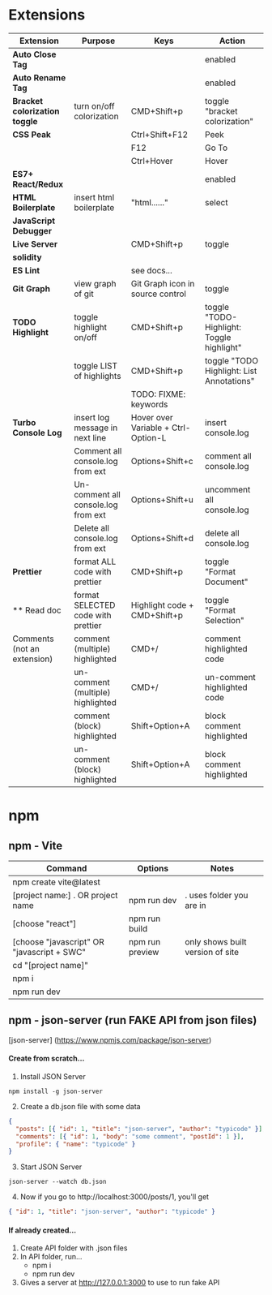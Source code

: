 # Extensions

| **Extension**                   | **Purpose**                         | **Keys**                            | **Action**                                |
| ------------------------------- | ----------------------------------- | ----------------------------------- | ----------------------------------------- |
| **Auto Close Tag**              |                                     |                                     | enabled                                   |
| **Auto Rename Tag**             |                                     |                                     | enabled                                   |
| **Bracket colorization toggle** | turn on/off colorization            | CMD+Shift+p                         | toggle "bracket colorization"             |
| **CSS Peak**                    |                                     | Ctrl+Shift+F12                      | Peek                                      |
|                                 |                                     | F12                                 | Go To                                     |
|                                 |                                     | Ctrl+Hover                          | Hover                                     |
| **ES7+ React/Redux**            |                                     |                                     | enabled                                   |
| **HTML Boilerplate**            | insert html boilerplate             | "html......"                        | select                                    |
| **JavaScript Debugger**         |                                     |                                     |                                           |
| **Live Server**                 |                                     | CMD+Shift+p                         | toggle                                    |
| **solidity**                    |                                     |                                     |                                           |
| **ES Lint**                     |                                     | see docs...                         |                                           |
| **Git Graph**                   | view graph of git                   | Git Graph icon in source control    | toggle                                    |
| **TODO Highlight**              | toggle highlight on/off             | CMD+Shift+p                         | toggle "TODO-Highlight: Toggle highlight" |
|                                 | toggle LIST of highlights           | CMD+Shift+p                         | toggle "TODO Highlight: List Annotations" |
|                                 |                                     | TODO: FIXME: keywords               |                                           |
| **Turbo Console Log**           | insert log message in next line     | Hover over Variable + Ctrl-Option-L | insert console.log                        |
|                                 | Comment all console.log from ext    | Options+Shift+c                     | comment all console.log                   |
|                                 | Un-comment all console.log from ext | Options+Shift+u                     | uncomment all console.log                 |
|                                 | Delete all console.log from ext     | Options+Shift+d                     | delete all console.log                    |
| **Prettier**                    | format ALL code with prettier       | CMD+Shift+p                         | toggle "Format Document"                  |
| \*\* Read doc                   | format SELECTED code with prettier  | Highlight code + CMD+Shift+p        | toggle "Format Selection"                 |
| Comments (not an extension)     | comment (multiple) highlighted      | CMD+/                               | comment highlighted code                  |
|                                 | un-comment (multiple) highlighted   | CMD+/                               | un-comment highlighted code               |
|                                 | comment (block) highlighted         | Shift+Option+A                      | block comment highlighted                 |
|                                 | un-comment (block) highlighted      | Shift+Option+A                      | block comment highlighted                 |

# npm

## npm - Vite

| **Command**                                | **Options**     | **Notes**                        |
| ------------------------------------------ | --------------- | -------------------------------- |
| npm create vite@latest                     |                 |                                  |
| [project name:] . OR project name          | npm run dev     | . uses folder you are in         |
| [choose "react"]                           | npm run build   |                                  |
| [choose "javascript" OR "javascript + SWC" | npm run preview | only shows built version of site |
| cd "[project name]"                        |                 |                                  |
| npm i                                      |                 |                                  |
| npm run dev                                |                 |                                  |

## npm - json-server (run FAKE API from json files)

[json-server] (https://www.npmjs.com/package/json-server)

#### Create from scratch...

1.  Install JSON Server

`npm install -g json-server`

2.  Create a db.json file with some data

```json
{
  "posts": [{ "id": 1, "title": "json-server", "author": "typicode" }],
  "comments": [{ "id": 1, "body": "some comment", "postId": 1 }],
  "profile": { "name": "typicode" }
}
```

3.  Start JSON Server

`json-server --watch db.json`

4.  Now if you go to http://localhost:3000/posts/1, you'll get

```json
{ "id": 1, "title": "json-server", "author": "typicode" }
```

#### If already created...

1.  Create API folder with .json files
2.  In API folder, run...
    - npm i
    - npm run dev
3.  Gives a server at http://127.0.0.1:3000 to use to run fake API
